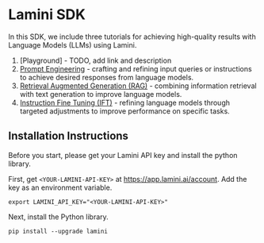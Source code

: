 # Lamini SDK

In this SDK, we include three tutorials for achieving high-quality results with Language Models (LLMs) using Lamini.

1. [Playground] - TODO, add link and description
2. [Prompt Engineering](https://github.com/lamini-ai/sdk/blob/main/prompt_engineering.md) - crafting and refining input queries or instructions to achieve desired responses from language models.
3. [Retrieval Augmented Generation (RAG)](https://github.com/lamini-ai/sdk/blob/main/rag.md) - combining information retrieval with text generation to improve language models.
4. [Instruction Fine Tuning (IFT)](https://github.com/lamini-ai/sdk/blob/main/ift.md) - refining language models through targeted adjustments to improve performance on specific tasks.

## Installation Instructions

Before you start, please get your Lamini API key and install the python library.

First, get `<YOUR-LAMINI-API-KEY>` at https://app.lamini.ai/account.
Add the key as an environment variable.
```
export LAMINI_API_KEY="<YOUR-LAMINI-API-KEY>"
```

Next, install the Python library.
```
pip install --upgrade lamini
```
